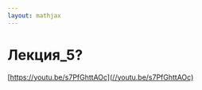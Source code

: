 ```yaml
---  
layout: mathjax  
---  
```

  
# Лекция_5?  
  
[https://youtu.be/s7PfGhttAOc](//youtu.be/s7PfGhttAOc)  
